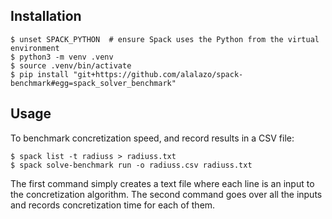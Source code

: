 ## Installation

```console
$ unset SPACK_PYTHON  # ensure Spack uses the Python from the virtual environment
$ python3 -m venv .venv
$ source .venv/bin/activate
$ pip install "git+https://github.com/alalazo/spack-benchmark#egg=spack_solver_benchmark"
```

## Usage

To benchmark concretization speed, and record results in a CSV file:

```console
$ spack list -t radiuss > radiuss.txt
$ spack solve-benchmark run -o radiuss.csv radiuss.txt
```

The first command simply creates a text file where each line is an input to the concretization algorithm.
The second command goes over all the inputs and records concretization time for each of them.